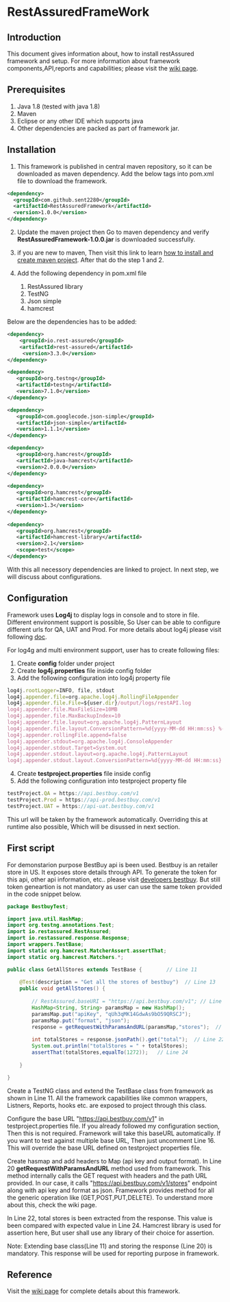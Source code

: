 # RestAssuredFrameWork

## Introduction

This document gives information about, how to install restAssured framework and setup. For more information about framework 
components,API,reports and capabilities; please visit the [wiki page](https://github.com/sent2280/RestAssuredFrameWork/wiki).
    
## Prerequisites
  
1. Java 1.8 (tested with java 1.8)
2. Maven
3. Eclipse or any other IDE which supports java
4. Other dependencies are packed as part of framework jar.

## Installation

1. This framework is published in central maven repository, so it can be downloaded as maven dependency. Add the below tags into
pom.xml file to download the framework.

``` xml
<dependency>
  <groupId>com.github.sent2280</groupId>
  <artifactId>RestAssuredFramework</artifactId>
  <version>1.0.0</version>
</dependency>
```

2. Update the maven project then Go to maven dependency and verify **RestAssuredFramework-1.0.0.jar** is downloaded successfully.

3. if you are new to maven, Then visit this link to learn [how to install and create maven project](https://www.toolsqa.com/java/maven/create-new-maven-project-eclipse/).
After that do the step 1 and 2.

4. Add the following dependency in pom.xml file
    
    1. RestAssured library
    2. TestNG
    3. Json simple
    4. hamcrest
    
 Below are the dependencies has to be added:
    
``` xml     
<dependency>
    <groupId>io.rest-assured</groupId>
    <artifactId>rest-assured</artifactId>
     <version>3.3.0</version>
</dependency>

<dependency>
   <groupId>org.testng</groupId>
   <artifactId>testng</artifactId>
   <version>7.1.0</version>
</dependency>

<dependency>
   <groupId>com.googlecode.json-simple</groupId>
   <artifactId>json-simple</artifactId>
   <version>1.1.1</version>
</dependency>

<dependency>
   <groupId>org.hamcrest</groupId>
   <artifactId>java-hamcrest</artifactId>
   <version>2.0.0.0</version>
</dependency>
		
<dependency>
   <groupId>org.hamcrest</groupId>
   <artifactId>hamcrest-core</artifactId>
   <version>1.3</version>
</dependency>
		
<dependency>
   <groupId>org.hamcrest</groupId>
   <artifactId>hamcrest-library</artifactId>
   <version>2.1</version>
   <scope>test</scope>
</dependency>
```

With this all necessory dependencies are linked to project. In next step, we will discuss about configurations.

## Configuration

Framework uses **Log4j** to display logs in console and to store in file. Different environment support is possible, So User can be able to configure different urls for QA, UAT and Prod. For more details about log4j please visit following [doc](https://logging.apache.org/log4j/1.2/).
   
For log4g and multi environment support, user has to create following files:

1. Create **config** folder under project
2. Create **log4j.properties** file inside config folder
3. Add the following configuration into log4j property file

```js
log4j.rootLogger=INFO, file, stdout
log4j.appender.file=org.apache.log4j.RollingFileAppender
log4j.appender.file.File=${user.dir}/output/logs/restAPI.log
log4j.appender.file.MaxFileSize=10MB
log4j.appender.file.MaxBackupIndex=10
log4j.appender.file.layout=org.apache.log4j.PatternLayout
log4j.appender.file.layout.ConversionPattern=%d{yyyy-MM-dd HH:mm:ss} %-5p %c{1}:%L - %m%n
log4j.appender.rollingFile.append=false
log4j.appender.stdout=org.apache.log4j.ConsoleAppender
log4j.appender.stdout.Target=System.out
log4j.appender.stdout.layout=org.apache.log4j.PatternLayout
log4j.appender.stdout.layout.ConversionPattern=%d{yyyy-MM-dd HH:mm:ss} %-5p %c{1}:%L - %m%n
```
4. Create **testproject.properties** file inside config
5. Add the following configuration into testproject property file

```js
testProject.QA = https://api.bestbuy.com/v1
testProject.Prod = https://api-prod.bestbuy.com/v1
testProject.UAT = https://api-uat.bestbuy.com/v1
```

This url will be taken by the framework automatically. Overriding this at runtime also possible, Which will be disussed in next section.


## First script

For demonstarion purpose BestBuy api is been used. Bestbuy is an retailer store in US. It exposes store details through API. To generate the token for this api, other api information, etc.. please visit [developers bestbuy](https://developer.bestbuy.com/). But still token geneartion is not mandatory as user can use the same token provided in the code snippet below.


```java
package BestbuyTest;

import java.util.HashMap;
import org.testng.annotations.Test;
import io.restassured.RestAssured;
import io.restassured.response.Response;
import wrappers.TestBase;
import static org.hamcrest.MatcherAssert.assertThat; 
import static org.hamcrest.Matchers.*;

public class GetAllStores extends TestBase { 		// Line 11
	
	@Test(description = "Get all the stores of bestbuy")  // Line 13
	public void getAllStores() {
		
		// RestAssured.baseURI = "https://api.bestbuy.com/v1"; // Line 16
		HashMap<String, String> paramsMap = new HashMap();
		paramsMap.put("apiKey", "qUh3qMK14GdwAs9bO59QRSCJ");
		paramsMap.put("format", "json");
		response = getRequestWithParamsAndURL(paramsMap,"stores");  // Line 20
		
		int totalStores = response.jsonPath().get("total");  // Line 22
		System.out.println("totalStores = " + totalStores);
		assertThat(totalStores,equalTo(1272));   // Line 24
		
	}

}
```

Create a TestNG class and extend the TestBase class from framework as shown in Line 11. All the framework capabilities like common wrappers, Listners, Reports, hooks etc. are exposed to project through this class. 

Configure the base URL "https://api.bestbuy.com/v1" in testproject.properties file. If you already followed my configuration section, Then this is not required. Framework will take this baseURL automatically. If you want to test against multiple base URL, Then just uncomment Line 16. This will override the base URL defined on testproject properties file.

Create hasmap and add headers to Map (api key and output format). In Line 20 **getRequestWithParamsAndURL** method used from framework. This method internally calls the GET request with headers and the path URL provided. In our case, it calls "https://api.bestbuy.com/v1/stores" endpoint along with api key and format as json. Framework provides method for all the generic operation like (GET,POST,PUT,DELETE). To understand more about this, check the wiki page.

In Line 22, total stores is been extracted from the response. This value is been compared with expected value in Line 24. Hamcrest library is used for assertion here, But user shall use any library of their choice for assertion.

Note: Extending base class(Line 11) and storing the response (Line 20) is mandatory. This response will be used for reporting purpose in framework.

## Reference
Visit the [wiki page](https://github.com/sent2280/RestAssuredFrameWork/wiki) for complete details about this framework.
